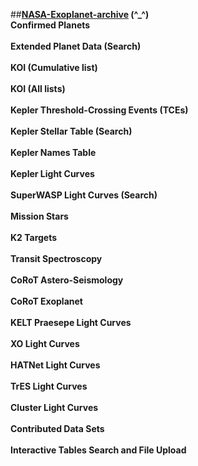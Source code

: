 ##<b><a href="">NASA-Exoplanet-archive</a><b> (^_^)
<br>
Confirmed Planets
<br><br>
Extended Planet Data (Search)
<br><br>
KOI (Cumulative list)
<br><br>
KOI (All lists)
<br><br>
Kepler Threshold-Crossing Events (TCEs)
<br><br>
Kepler Stellar Table (Search)
<br><br>
Kepler Names Table
<br><br>
Kepler Light Curves
<br><br>
SuperWASP Light Curves (Search)
<br><br>
Mission Stars
<br><br>
K2 Targets
<br><br>
Transit Spectroscopy
<br><br>
CoRoT Astero-Seismology
<br><br>
CoRoT Exoplanet
<br><br>
KELT Praesepe Light Curves
<br><br>
XO Light Curves
<br><br>
HATNet Light Curves
<br><br>
TrES Light Curves
<br><br>
Cluster Light Curves
<br><br>
Contributed Data Sets
<br><br>
Interactive Tables Search and File Upload
<br><br>
